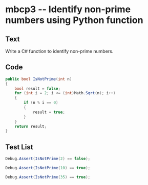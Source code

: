 # mbcp3 -- Identify non-prime numbers using Python function

## Text

Write a C# function to identify non-prime numbers.

## Code

```csharp
public bool IsNotPrime(int n) 
{
    bool result = false;
    for (int i = 2; i <= (int)Math.Sqrt(n); i++)
    {
        if (n % i == 0)
        {
            result = true;
        }
    }
    return result;
}
```

## Test List

```csharp
Debug.Assert(IsNotPrime(2) == false);
```

```csharp
Debug.Assert(IsNotPrime(10) == true);
```

```csharp
Debug.Assert(IsNotPrime(35) == true);
```
